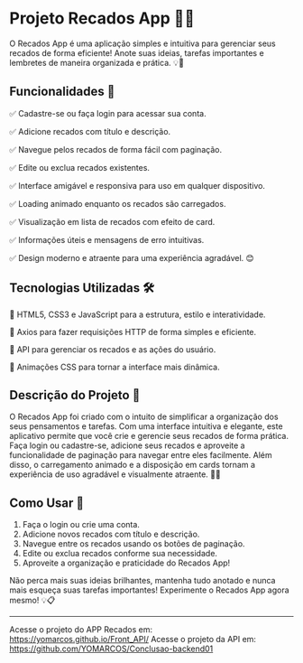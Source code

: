 # Projeto Recados App 📝✨

O Recados App é uma aplicação simples e intuitiva para gerenciar seus recados de forma eficiente! Anote suas ideias, tarefas importantes e lembretes de maneira organizada e prática. 💡📌

## Funcionalidades 🚀

✅ Cadastre-se ou faça login para acessar sua conta.

✅ Adicione recados com título e descrição.

✅ Navegue pelos recados de forma fácil com paginação.

✅ Edite ou exclua recados existentes.

✅ Interface amigável e responsiva para uso em qualquer dispositivo.

✅ Loading animado enquanto os recados são carregados.

✅ Visualização em lista de recados com efeito de card.

✅ Informações úteis e mensagens de erro intuitivas.

✅ Design moderno e atraente para uma experiência agradável. 😊

## Tecnologias Utilizadas 🛠️

🔧 HTML5, CSS3 e JavaScript para a estrutura, estilo e interatividade. 

🔧 Axios para fazer requisições HTTP de forma simples e eficiente. 

🔧 API para gerenciar os recados e as ações do usuário. 

🔧 Animações CSS para tornar a interface mais dinâmica. 

## Descrição do Projeto 📄

O Recados App foi criado com o intuito de simplificar a organização dos seus pensamentos e tarefas. Com uma interface intuitiva e elegante, este aplicativo permite que você crie e gerencie seus recados de forma prática. Faça login ou cadastre-se, adicione seus recados e aproveite a funcionalidade de paginação para navegar entre eles facilmente. Além disso, o carregamento animado e a disposição em cards tornam a experiência de uso agradável e visualmente atraente. 📝💬

## Como Usar 🤔

1. Faça o login ou crie uma conta.
2. Adicione novos recados com título e descrição.
3. Navegue entre os recados usando os botões de paginação.
4. Edite ou exclua recados conforme sua necessidade.
5. Aproveite a organização e praticidade do Recados App!

Não perca mais suas ideias brilhantes, mantenha tudo anotado e nunca mais esqueça suas tarefas importantes! Experimente o Recados App agora mesmo! 💡📋

---
Acesse o projeto do APP Recados em: https://yomarcos.github.io/Front_API/
Acesse o projeto da API em: https://github.com/YOMARCOS/Conclusao-backend01
